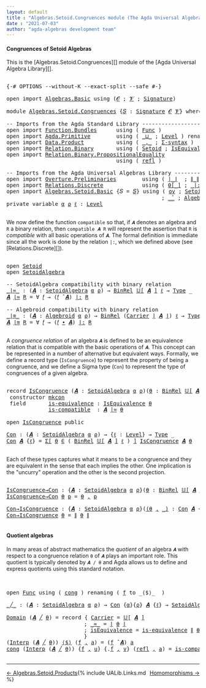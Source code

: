 ```yaml
---
layout: default
title : "Algebras.Setoid.Congruences module (The Agda Universal Algebra Library)"
date : "2021-07-03"
author: "agda-algebras development team"
---
```


#### <a id="congruences-of-setoidalgebras">Congruences of Setoid Algebras</a>

This is the [Algebras.Setoid.Congruences][] module of the [Agda Universal Algebra Library][].

<pre class="Agda">

<a id="357" class="Symbol">{-#</a> <a id="361" class="Keyword">OPTIONS</a> <a id="369" class="Pragma">--without-K</a> <a id="381" class="Pragma">--exact-split</a> <a id="395" class="Pragma">--safe</a> <a id="402" class="Symbol">#-}</a>

<a id="407" class="Keyword">open</a> <a id="412" class="Keyword">import</a> <a id="419" href="Algebras.Basic.html" class="Module">Algebras.Basic</a> <a id="434" class="Keyword">using</a> <a id="440" class="Symbol">(</a><a id="441" href="Algebras.Basic.html#1130" class="Generalizable">𝓞</a> <a id="443" class="Symbol">;</a> <a id="445" href="Algebras.Basic.html#1132" class="Generalizable">𝓥</a> <a id="447" class="Symbol">;</a> <a id="449" href="Algebras.Basic.html#3858" class="Function">Signature</a><a id="458" class="Symbol">)</a>

<a id="461" class="Keyword">module</a> <a id="468" href="Algebras.Setoid.Congruences.html" class="Module">Algebras.Setoid.Congruences</a> <a id="496" class="Symbol">{</a><a id="497" href="Algebras.Setoid.Congruences.html#497" class="Bound">𝑆</a> <a id="499" class="Symbol">:</a> <a id="501" href="Algebras.Basic.html#3858" class="Function">Signature</a> <a id="511" href="Algebras.Basic.html#1130" class="Generalizable">𝓞</a> <a id="513" href="Algebras.Basic.html#1132" class="Generalizable">𝓥</a><a id="514" class="Symbol">}</a> <a id="516" class="Keyword">where</a>

<a id="523" class="Comment">-- Imports from the Agda Standard Library ---------------------------------------</a>
<a id="605" class="Keyword">open</a> <a id="610" class="Keyword">import</a> <a id="617" href="Function.Bundles.html" class="Module">Function.Bundles</a>      <a id="639" class="Keyword">using</a> <a id="645" class="Symbol">(</a> <a id="647" href="Function.Bundles.html#1868" class="Record">Func</a> <a id="652" class="Symbol">)</a>
<a id="654" class="Keyword">open</a> <a id="659" class="Keyword">import</a> <a id="666" href="Agda.Primitive.html" class="Module">Agda.Primitive</a>        <a id="688" class="Keyword">using</a> <a id="694" class="Symbol">(</a> <a id="696" href="Agda.Primitive.html#810" class="Primitive Operator">_⊔_</a> <a id="700" class="Symbol">;</a> <a id="702" href="Agda.Primitive.html#597" class="Postulate">Level</a> <a id="708" class="Symbol">)</a> <a id="710" class="Keyword">renaming</a> <a id="719" class="Symbol">(</a> <a id="721" href="Agda.Primitive.html#326" class="Primitive">Set</a> <a id="725" class="Symbol">to</a> <a id="728" class="Primitive">Type</a> <a id="733" class="Symbol">)</a>
<a id="735" class="Keyword">open</a> <a id="740" class="Keyword">import</a> <a id="747" href="Data.Product.html" class="Module">Data.Product</a>          <a id="769" class="Keyword">using</a> <a id="775" class="Symbol">(</a> <a id="777" href="Agda.Builtin.Sigma.html#236" class="InductiveConstructor Operator">_,_</a> <a id="781" class="Symbol">;</a> <a id="783" href="Data.Product.html#916" class="Function">Σ-syntax</a> <a id="792" class="Symbol">)</a>
<a id="794" class="Keyword">open</a> <a id="799" class="Keyword">import</a> <a id="806" href="Relation.Binary.html" class="Module">Relation.Binary</a>       <a id="828" class="Keyword">using</a> <a id="834" class="Symbol">(</a> <a id="836" href="Relation.Binary.Bundles.html#1009" class="Record">Setoid</a> <a id="843" class="Symbol">;</a> <a id="845" href="Relation.Binary.Structures.html#1522" class="Record">IsEquivalence</a> <a id="859" class="Symbol">)</a> <a id="861" class="Keyword">renaming</a> <a id="870" class="Symbol">(</a> <a id="872" href="Relation.Binary.Core.html#882" class="Function">Rel</a> <a id="876" class="Symbol">to</a> <a id="879" class="Function">BinRel</a> <a id="886" class="Symbol">)</a>
<a id="888" class="Keyword">open</a> <a id="893" class="Keyword">import</a> <a id="900" href="Relation.Binary.PropositionalEquality.html" class="Module">Relation.Binary.PropositionalEquality</a>
                                  <a id="972" class="Keyword">using</a> <a id="978" class="Symbol">(</a> <a id="980" href="Agda.Builtin.Equality.html#208" class="InductiveConstructor">refl</a> <a id="985" class="Symbol">)</a>

<a id="988" class="Comment">-- Imports from the Agda Universal Algebras Library ------------------------------</a>
<a id="1071" class="Keyword">open</a> <a id="1076" class="Keyword">import</a> <a id="1083" href="Overture.Preliminaries.html" class="Module">Overture.Preliminaries</a>        <a id="1113" class="Keyword">using</a> <a id="1119" class="Symbol">(</a> <a id="1121" href="Overture.Preliminaries.html#4383" class="Function Operator">∣_∣</a>  <a id="1126" class="Symbol">;</a> <a id="1128" href="Overture.Preliminaries.html#4421" class="Function Operator">∥_∥</a>  <a id="1133" class="Symbol">)</a>
<a id="1135" class="Keyword">open</a> <a id="1140" class="Keyword">import</a> <a id="1147" href="Relations.Discrete.html" class="Module">Relations.Discrete</a>            <a id="1177" class="Keyword">using</a> <a id="1183" class="Symbol">(</a> <a id="1185" href="Relations.Discrete.html#4655" class="Function Operator">0[_]</a> <a id="1190" class="Symbol">;</a> <a id="1192" href="Relations.Discrete.html#7001" class="Function Operator">_|:_</a> <a id="1197" class="Symbol">)</a>
<a id="1199" class="Keyword">open</a> <a id="1204" class="Keyword">import</a> <a id="1211" href="Algebras.Setoid.Basic.html" class="Module">Algebras.Setoid.Basic</a> <a id="1233" class="Symbol">{</a><a id="1234" class="Argument">𝑆</a> <a id="1236" class="Symbol">=</a> <a id="1238" href="Algebras.Setoid.Congruences.html#497" class="Bound">𝑆</a><a id="1239" class="Symbol">}</a> <a id="1241" class="Keyword">using</a> <a id="1247" class="Symbol">(</a> <a id="1249" href="Algebras.Setoid.Basic.html#1152" class="Function">ov</a> <a id="1252" class="Symbol">;</a> <a id="1254" href="Algebras.Setoid.Basic.html#3313" class="Record">SetoidAlgebra</a> <a id="1268" class="Symbol">;</a> <a id="1270" href="Algebras.Setoid.Basic.html#4077" class="Function Operator">𝕌[_]</a>
                                                <a id="1323" class="Symbol">;</a> <a id="1325" href="Algebras.Setoid.Basic.html#4709" class="Function Operator">_̂_</a> <a id="1329" class="Symbol">;</a> <a id="1331" href="Algebras.Setoid.Basic.html#2848" class="Function">Algebroid</a> <a id="1341" class="Symbol">;</a> <a id="1343" href="Algebras.Setoid.Basic.html#4571" class="Function Operator">_∙_</a> <a id="1347" class="Symbol">)</a>
<a id="1349" class="Keyword">private</a> <a id="1357" class="Keyword">variable</a> <a id="1366" href="Algebras.Setoid.Congruences.html#1366" class="Generalizable">α</a> <a id="1368" href="Algebras.Setoid.Congruences.html#1368" class="Generalizable">ρ</a> <a id="1370" href="Algebras.Setoid.Congruences.html#1370" class="Generalizable">ℓ</a> <a id="1372" class="Symbol">:</a> <a id="1374" href="Agda.Primitive.html#597" class="Postulate">Level</a>

</pre>

We now define the function `compatible` so that, if `𝑨` denotes an algebra and `R` a binary relation, then `compatible 𝑨 R` will represent the assertion that `R` is *compatible* with all basic operations of `𝑨`. The formal definition is immediate since all the work is done by the relation `|:`, which we defined above (see [Relations.Discrete][]).

<pre class="Agda">

<a id="1757" class="Keyword">open</a> <a id="1762" href="Relation.Binary.Bundles.html#1009" class="Module">Setoid</a>
<a id="1769" class="Keyword">open</a> <a id="1774" href="Algebras.Setoid.Basic.html#3313" class="Module">SetoidAlgebra</a>

<a id="1789" class="Comment">-- SetoidAlgebra compatibility with binary relation</a>
<a id="_∣≈_"></a><a id="1841" href="Algebras.Setoid.Congruences.html#1841" class="Function Operator">_∣≈_</a> <a id="1846" class="Symbol">:</a> <a id="1848" class="Symbol">(</a><a id="1849" href="Algebras.Setoid.Congruences.html#1849" class="Bound">𝑨</a> <a id="1851" class="Symbol">:</a> <a id="1853" href="Algebras.Setoid.Basic.html#3313" class="Record">SetoidAlgebra</a> <a id="1867" href="Algebras.Setoid.Congruences.html#1366" class="Generalizable">α</a> <a id="1869" href="Algebras.Setoid.Congruences.html#1368" class="Generalizable">ρ</a><a id="1870" class="Symbol">)</a> <a id="1872" class="Symbol">→</a> <a id="1874" href="Algebras.Setoid.Congruences.html#879" class="Function">BinRel</a> <a id="1881" href="Algebras.Setoid.Basic.html#4077" class="Function Operator">𝕌[</a> <a id="1884" href="Algebras.Setoid.Congruences.html#1849" class="Bound">𝑨</a> <a id="1886" href="Algebras.Setoid.Basic.html#4077" class="Function Operator">]</a> <a id="1888" href="Algebras.Setoid.Congruences.html#1370" class="Generalizable">ℓ</a> <a id="1890" class="Symbol">→</a> <a id="1892" href="Algebras.Setoid.Congruences.html#728" class="Primitive">Type</a> <a id="1897" class="Symbol">_</a>
<a id="1899" href="Algebras.Setoid.Congruences.html#1899" class="Bound">𝑨</a> <a id="1901" href="Algebras.Setoid.Congruences.html#1841" class="Function Operator">∣≈</a> <a id="1904" href="Algebras.Setoid.Congruences.html#1904" class="Bound">R</a> <a id="1906" class="Symbol">=</a> <a id="1908" class="Symbol">∀</a> <a id="1910" href="Algebras.Setoid.Congruences.html#1910" class="Bound">𝑓</a> <a id="1912" class="Symbol">→</a> <a id="1914" class="Symbol">(</a><a id="1915" href="Algebras.Setoid.Congruences.html#1910" class="Bound">𝑓</a> <a id="1917" href="Algebras.Setoid.Basic.html#4709" class="Function Operator">̂</a> <a id="1919" href="Algebras.Setoid.Congruences.html#1899" class="Bound">𝑨</a><a id="1920" class="Symbol">)</a> <a id="1922" href="Relations.Discrete.html#7001" class="Function Operator">|:</a> <a id="1925" href="Algebras.Setoid.Congruences.html#1904" class="Bound">R</a>

<a id="1928" class="Comment">-- Algebroid compatibility with binary relation</a>
<a id="_∣≋_"></a><a id="1976" href="Algebras.Setoid.Congruences.html#1976" class="Function Operator">_∣≋_</a> <a id="1981" class="Symbol">:</a> <a id="1983" class="Symbol">(</a><a id="1984" href="Algebras.Setoid.Congruences.html#1984" class="Bound">𝑨</a> <a id="1986" class="Symbol">:</a> <a id="1988" href="Algebras.Setoid.Basic.html#2848" class="Function">Algebroid</a> <a id="1998" href="Algebras.Setoid.Congruences.html#1366" class="Generalizable">α</a> <a id="2000" href="Algebras.Setoid.Congruences.html#1368" class="Generalizable">ρ</a><a id="2001" class="Symbol">)</a> <a id="2003" class="Symbol">→</a> <a id="2005" href="Algebras.Setoid.Congruences.html#879" class="Function">BinRel</a> <a id="2012" class="Symbol">(</a><a id="2013" href="Relation.Binary.Bundles.html#1072" class="Field">Carrier</a> <a id="2021" href="Overture.Preliminaries.html#4383" class="Function Operator">∣</a> <a id="2023" href="Algebras.Setoid.Congruences.html#1984" class="Bound">𝑨</a> <a id="2025" href="Overture.Preliminaries.html#4383" class="Function Operator">∣</a><a id="2026" class="Symbol">)</a> <a id="2028" href="Algebras.Setoid.Congruences.html#1370" class="Generalizable">ℓ</a> <a id="2030" class="Symbol">→</a> <a id="2032" href="Algebras.Setoid.Congruences.html#728" class="Primitive">Type</a> <a id="2037" class="Symbol">_</a>
<a id="2039" href="Algebras.Setoid.Congruences.html#2039" class="Bound">𝑨</a> <a id="2041" href="Algebras.Setoid.Congruences.html#1976" class="Function Operator">∣≋</a> <a id="2044" href="Algebras.Setoid.Congruences.html#2044" class="Bound">R</a> <a id="2046" class="Symbol">=</a> <a id="2048" class="Symbol">∀</a> <a id="2050" href="Algebras.Setoid.Congruences.html#2050" class="Bound">𝑓</a> <a id="2052" class="Symbol">→</a> <a id="2054" class="Symbol">(</a><a id="2055" href="Algebras.Setoid.Congruences.html#2050" class="Bound">𝑓</a> <a id="2057" href="Algebras.Setoid.Basic.html#4571" class="Function Operator">∙</a> <a id="2059" href="Algebras.Setoid.Congruences.html#2039" class="Bound">𝑨</a><a id="2060" class="Symbol">)</a> <a id="2062" href="Relations.Discrete.html#7001" class="Function Operator">|:</a> <a id="2065" href="Algebras.Setoid.Congruences.html#2044" class="Bound">R</a>

</pre>


A *congruence relation* of an algebra `𝑨` is defined to be an equivalence relation that is compatible with the basic operations of `𝑨`.  This concept can be represented in a number of alternative but equivalent ways.
Formally, we define a record type (`IsCongruence`) to represent the property of being a congruence, and we define a Sigma type (`Con`) to represent the type of congruences of a given algebra.

<pre class="Agda">

<a id="2505" class="Keyword">record</a> <a id="IsCongruence"></a><a id="2512" href="Algebras.Setoid.Congruences.html#2512" class="Record">IsCongruence</a> <a id="2525" class="Symbol">(</a><a id="2526" href="Algebras.Setoid.Congruences.html#2526" class="Bound">𝑨</a> <a id="2528" class="Symbol">:</a> <a id="2530" href="Algebras.Setoid.Basic.html#3313" class="Record">SetoidAlgebra</a> <a id="2544" href="Algebras.Setoid.Congruences.html#1366" class="Generalizable">α</a> <a id="2546" href="Algebras.Setoid.Congruences.html#1368" class="Generalizable">ρ</a><a id="2547" class="Symbol">)(</a><a id="2549" href="Algebras.Setoid.Congruences.html#2549" class="Bound">θ</a> <a id="2551" class="Symbol">:</a> <a id="2553" href="Algebras.Setoid.Congruences.html#879" class="Function">BinRel</a> <a id="2560" href="Algebras.Setoid.Basic.html#4077" class="Function Operator">𝕌[</a> <a id="2563" href="Algebras.Setoid.Congruences.html#2526" class="Bound">𝑨</a> <a id="2565" href="Algebras.Setoid.Basic.html#4077" class="Function Operator">]</a> <a id="2567" href="Algebras.Setoid.Congruences.html#1370" class="Generalizable">ℓ</a><a id="2568" class="Symbol">)</a> <a id="2570" class="Symbol">:</a> <a id="2572" href="Algebras.Setoid.Congruences.html#728" class="Primitive">Type</a> <a id="2577" class="Symbol">(</a><a id="2578" href="Algebras.Setoid.Basic.html#1152" class="Function">ov</a> <a id="2581" href="Algebras.Setoid.Congruences.html#2567" class="Bound">ℓ</a> <a id="2583" href="Agda.Primitive.html#810" class="Primitive Operator">⊔</a> <a id="2585" href="Algebras.Setoid.Congruences.html#2544" class="Bound">α</a><a id="2586" class="Symbol">)</a>  <a id="2589" class="Keyword">where</a>
 <a id="2596" class="Keyword">constructor</a> <a id="mkcon"></a><a id="2608" href="Algebras.Setoid.Congruences.html#2608" class="InductiveConstructor">mkcon</a>
 <a id="2615" class="Keyword">field</a>       <a id="IsCongruence.is-equivalence"></a><a id="2627" href="Algebras.Setoid.Congruences.html#2627" class="Field">is-equivalence</a> <a id="2642" class="Symbol">:</a> <a id="2644" href="Relation.Binary.Structures.html#1522" class="Record">IsEquivalence</a> <a id="2658" href="Algebras.Setoid.Congruences.html#2549" class="Bound">θ</a>
             <a id="IsCongruence.is-compatible"></a><a id="2673" href="Algebras.Setoid.Congruences.html#2673" class="Field">is-compatible</a>  <a id="2688" class="Symbol">:</a> <a id="2690" href="Algebras.Setoid.Congruences.html#2526" class="Bound">𝑨</a> <a id="2692" href="Algebras.Setoid.Congruences.html#1841" class="Function Operator">∣≈</a> <a id="2695" href="Algebras.Setoid.Congruences.html#2549" class="Bound">θ</a>

<a id="2698" class="Keyword">open</a> <a id="2703" href="Algebras.Setoid.Congruences.html#2512" class="Module">IsCongruence</a> <a id="2716" class="Keyword">public</a>

<a id="Con"></a><a id="2724" href="Algebras.Setoid.Congruences.html#2724" class="Function">Con</a> <a id="2728" class="Symbol">:</a> <a id="2730" class="Symbol">(</a><a id="2731" href="Algebras.Setoid.Congruences.html#2731" class="Bound">𝑨</a> <a id="2733" class="Symbol">:</a> <a id="2735" href="Algebras.Setoid.Basic.html#3313" class="Record">SetoidAlgebra</a> <a id="2749" href="Algebras.Setoid.Congruences.html#1366" class="Generalizable">α</a> <a id="2751" href="Algebras.Setoid.Congruences.html#1368" class="Generalizable">ρ</a><a id="2752" class="Symbol">)</a> <a id="2754" class="Symbol">→</a> <a id="2756" class="Symbol">{</a><a id="2757" href="Algebras.Setoid.Congruences.html#2757" class="Bound">ℓ</a> <a id="2759" class="Symbol">:</a> <a id="2761" href="Agda.Primitive.html#597" class="Postulate">Level</a><a id="2766" class="Symbol">}</a> <a id="2768" class="Symbol">→</a> <a id="2770" href="Algebras.Setoid.Congruences.html#728" class="Primitive">Type</a> <a id="2775" class="Symbol">_</a>
<a id="2777" href="Algebras.Setoid.Congruences.html#2724" class="Function">Con</a> <a id="2781" href="Algebras.Setoid.Congruences.html#2781" class="Bound">𝑨</a> <a id="2783" class="Symbol">{</a><a id="2784" href="Algebras.Setoid.Congruences.html#2784" class="Bound">ℓ</a><a id="2785" class="Symbol">}</a> <a id="2787" class="Symbol">=</a> <a id="2789" href="Data.Product.html#916" class="Function">Σ[</a> <a id="2792" href="Algebras.Setoid.Congruences.html#2792" class="Bound">θ</a> <a id="2794" href="Data.Product.html#916" class="Function">∈</a> <a id="2796" class="Symbol">(</a> <a id="2798" href="Algebras.Setoid.Congruences.html#879" class="Function">BinRel</a> <a id="2805" href="Algebras.Setoid.Basic.html#4077" class="Function Operator">𝕌[</a> <a id="2808" href="Algebras.Setoid.Congruences.html#2781" class="Bound">𝑨</a> <a id="2810" href="Algebras.Setoid.Basic.html#4077" class="Function Operator">]</a> <a id="2812" href="Algebras.Setoid.Congruences.html#2784" class="Bound">ℓ</a> <a id="2814" class="Symbol">)</a> <a id="2816" href="Data.Product.html#916" class="Function">]</a> <a id="2818" href="Algebras.Setoid.Congruences.html#2512" class="Record">IsCongruence</a> <a id="2831" href="Algebras.Setoid.Congruences.html#2781" class="Bound">𝑨</a> <a id="2833" href="Algebras.Setoid.Congruences.html#2792" class="Bound">θ</a>

</pre>

Each of these types captures what it means to be a congruence and they are equivalent in the sense that each implies the other. One implication is the "uncurry" operation and the other is the second projection.

<pre class="Agda">

<a id="IsCongruence→Con"></a><a id="3074" href="Algebras.Setoid.Congruences.html#3074" class="Function">IsCongruence→Con</a> <a id="3091" class="Symbol">:</a> <a id="3093" class="Symbol">{</a><a id="3094" href="Algebras.Setoid.Congruences.html#3094" class="Bound">𝑨</a> <a id="3096" class="Symbol">:</a> <a id="3098" href="Algebras.Setoid.Basic.html#3313" class="Record">SetoidAlgebra</a> <a id="3112" href="Algebras.Setoid.Congruences.html#1366" class="Generalizable">α</a> <a id="3114" href="Algebras.Setoid.Congruences.html#1368" class="Generalizable">ρ</a><a id="3115" class="Symbol">}(</a><a id="3117" href="Algebras.Setoid.Congruences.html#3117" class="Bound">θ</a> <a id="3119" class="Symbol">:</a> <a id="3121" href="Algebras.Setoid.Congruences.html#879" class="Function">BinRel</a> <a id="3128" href="Algebras.Setoid.Basic.html#4077" class="Function Operator">𝕌[</a> <a id="3131" href="Algebras.Setoid.Congruences.html#3094" class="Bound">𝑨</a> <a id="3133" href="Algebras.Setoid.Basic.html#4077" class="Function Operator">]</a> <a id="3135" href="Algebras.Setoid.Congruences.html#1370" class="Generalizable">ℓ</a><a id="3136" class="Symbol">)</a> <a id="3138" class="Symbol">→</a> <a id="3140" href="Algebras.Setoid.Congruences.html#2512" class="Record">IsCongruence</a> <a id="3153" href="Algebras.Setoid.Congruences.html#3094" class="Bound">𝑨</a> <a id="3155" href="Algebras.Setoid.Congruences.html#3117" class="Bound">θ</a> <a id="3157" class="Symbol">→</a> <a id="3159" href="Algebras.Setoid.Congruences.html#2724" class="Function">Con</a> <a id="3163" href="Algebras.Setoid.Congruences.html#3094" class="Bound">𝑨</a>
<a id="3165" href="Algebras.Setoid.Congruences.html#3074" class="Function">IsCongruence→Con</a> <a id="3182" href="Algebras.Setoid.Congruences.html#3182" class="Bound">θ</a> <a id="3184" href="Algebras.Setoid.Congruences.html#3184" class="Bound">p</a> <a id="3186" class="Symbol">=</a> <a id="3188" href="Algebras.Setoid.Congruences.html#3182" class="Bound">θ</a> <a id="3190" href="Agda.Builtin.Sigma.html#236" class="InductiveConstructor Operator">,</a> <a id="3192" href="Algebras.Setoid.Congruences.html#3184" class="Bound">p</a>

<a id="Con→IsCongruence"></a><a id="3195" href="Algebras.Setoid.Congruences.html#3195" class="Function">Con→IsCongruence</a> <a id="3212" class="Symbol">:</a> <a id="3214" class="Symbol">{</a><a id="3215" href="Algebras.Setoid.Congruences.html#3215" class="Bound">𝑨</a> <a id="3217" class="Symbol">:</a> <a id="3219" href="Algebras.Setoid.Basic.html#3313" class="Record">SetoidAlgebra</a> <a id="3233" href="Algebras.Setoid.Congruences.html#1366" class="Generalizable">α</a> <a id="3235" href="Algebras.Setoid.Congruences.html#1368" class="Generalizable">ρ</a><a id="3236" class="Symbol">}(</a><a id="3238" href="Algebras.Setoid.Congruences.html#3238" class="Bound">(</a><a id="3239" href="Algebras.Setoid.Congruences.html#3239" class="Bound">θ</a> <a id="3241" href="Agda.Builtin.Sigma.html#236" class="InductiveConstructor Operator">,</a> <a id="3243" href="Algebras.Setoid.Congruences.html#3238" class="Bound">_)</a> <a id="3246" class="Symbol">:</a> <a id="3248" href="Algebras.Setoid.Congruences.html#2724" class="Function">Con</a> <a id="3252" href="Algebras.Setoid.Congruences.html#3215" class="Bound">𝑨</a> <a id="3254" class="Symbol">{</a><a id="3255" href="Algebras.Setoid.Congruences.html#1370" class="Generalizable">ℓ</a><a id="3256" class="Symbol">})</a> <a id="3259" class="Symbol">→</a> <a id="3261" href="Algebras.Setoid.Congruences.html#2512" class="Record">IsCongruence</a> <a id="3274" href="Algebras.Setoid.Congruences.html#3215" class="Bound">𝑨</a> <a id="3276" href="Algebras.Setoid.Congruences.html#3239" class="Bound">θ</a>
<a id="3278" href="Algebras.Setoid.Congruences.html#3195" class="Function">Con→IsCongruence</a> <a id="3295" href="Algebras.Setoid.Congruences.html#3295" class="Bound">θ</a> <a id="3297" class="Symbol">=</a> <a id="3299" href="Overture.Preliminaries.html#4421" class="Function Operator">∥</a> <a id="3301" href="Algebras.Setoid.Congruences.html#3295" class="Bound">θ</a> <a id="3303" href="Overture.Preliminaries.html#4421" class="Function Operator">∥</a>

</pre>


#### <a id="quotient-algebras">Quotient algebras</a>

In many areas of abstract mathematics the *quotient* of an algebra `𝑨` with respect to a congruence relation `θ` of `𝑨` plays an important role. This quotient is typically denoted by `𝑨 / θ` and Agda allows us to define and express quotients using this standard notation.

<pre class="Agda">


<a id="3661" class="Keyword">open</a> <a id="3666" href="Function.Bundles.html#1868" class="Module">Func</a> <a id="3671" class="Keyword">using</a> <a id="3677" class="Symbol">(</a> <a id="3679" href="Function.Bundles.html#1938" class="Field">cong</a> <a id="3684" class="Symbol">)</a> <a id="3686" class="Keyword">renaming</a> <a id="3695" class="Symbol">(</a> <a id="3697" href="Function.Bundles.html#1919" class="Field">f</a> <a id="3699" class="Symbol">to</a> <a id="3702" class="Field">_⟨$⟩_</a>  <a id="3709" class="Symbol">)</a>

<a id="_╱_"></a><a id="3712" href="Algebras.Setoid.Congruences.html#3712" class="Function Operator">_╱_</a> <a id="3716" class="Symbol">:</a> <a id="3718" class="Symbol">(</a><a id="3719" href="Algebras.Setoid.Congruences.html#3719" class="Bound">𝑨</a> <a id="3721" class="Symbol">:</a> <a id="3723" href="Algebras.Setoid.Basic.html#3313" class="Record">SetoidAlgebra</a> <a id="3737" href="Algebras.Setoid.Congruences.html#1366" class="Generalizable">α</a> <a id="3739" href="Algebras.Setoid.Congruences.html#1368" class="Generalizable">ρ</a><a id="3740" class="Symbol">)</a> <a id="3742" class="Symbol">→</a> <a id="3744" href="Algebras.Setoid.Congruences.html#2724" class="Function">Con</a> <a id="3748" class="Symbol">{</a><a id="3749" href="Algebras.Setoid.Congruences.html#1366" class="Generalizable">α</a><a id="3750" class="Symbol">}{</a><a id="3752" href="Algebras.Setoid.Congruences.html#1368" class="Generalizable">ρ</a><a id="3753" class="Symbol">}</a> <a id="3755" href="Algebras.Setoid.Congruences.html#3719" class="Bound">𝑨</a> <a id="3757" class="Symbol">{</a><a id="3758" href="Algebras.Setoid.Congruences.html#1370" class="Generalizable">ℓ</a><a id="3759" class="Symbol">}</a> <a id="3761" class="Symbol">→</a> <a id="3763" href="Algebras.Setoid.Basic.html#3313" class="Record">SetoidAlgebra</a> <a id="3777" href="Algebras.Setoid.Congruences.html#1366" class="Generalizable">α</a> <a id="3779" href="Algebras.Setoid.Congruences.html#1370" class="Generalizable">ℓ</a>

<a id="3782" href="Algebras.Setoid.Basic.html#3376" class="Field">Domain</a> <a id="3789" class="Symbol">(</a><a id="3790" href="Algebras.Setoid.Congruences.html#3790" class="Bound">𝑨</a> <a id="3792" href="Algebras.Setoid.Congruences.html#3712" class="Function Operator">╱</a> <a id="3794" href="Algebras.Setoid.Congruences.html#3794" class="Bound">θ</a><a id="3795" class="Symbol">)</a> <a id="3797" class="Symbol">=</a> <a id="3799" class="Keyword">record</a> <a id="3806" class="Symbol">{</a> <a id="3808" href="Relation.Binary.Bundles.html#1072" class="Field">Carrier</a> <a id="3816" class="Symbol">=</a> <a id="3818" href="Algebras.Setoid.Basic.html#4077" class="Function Operator">𝕌[</a> <a id="3821" href="Algebras.Setoid.Congruences.html#3790" class="Bound">𝑨</a> <a id="3823" href="Algebras.Setoid.Basic.html#4077" class="Function Operator">]</a>
                        <a id="3849" class="Symbol">;</a> <a id="3851" href="Relation.Binary.Bundles.html#1098" class="Field Operator">_≈_</a> <a id="3855" class="Symbol">=</a> <a id="3857" href="Overture.Preliminaries.html#4383" class="Function Operator">∣</a> <a id="3859" href="Algebras.Setoid.Congruences.html#3794" class="Bound">θ</a> <a id="3861" href="Overture.Preliminaries.html#4383" class="Function Operator">∣</a>
                        <a id="3887" class="Symbol">;</a> <a id="3889" href="Relation.Binary.Bundles.html#1132" class="Field">isEquivalence</a> <a id="3903" class="Symbol">=</a> <a id="3905" href="Algebras.Setoid.Congruences.html#2627" class="Field">is-equivalence</a> <a id="3920" href="Overture.Preliminaries.html#4421" class="Function Operator">∥</a> <a id="3922" href="Algebras.Setoid.Congruences.html#3794" class="Bound">θ</a> <a id="3924" href="Overture.Preliminaries.html#4421" class="Function Operator">∥</a>
                        <a id="3950" class="Symbol">}</a>
<a id="3952" class="Symbol">(</a><a id="3953" href="Algebras.Setoid.Basic.html#3398" class="Field">Interp</a> <a id="3960" class="Symbol">(</a><a id="3961" href="Algebras.Setoid.Congruences.html#3961" class="Bound">𝑨</a> <a id="3963" href="Algebras.Setoid.Congruences.html#3712" class="Function Operator">╱</a> <a id="3965" href="Algebras.Setoid.Congruences.html#3965" class="Bound">θ</a><a id="3966" class="Symbol">))</a> <a id="3969" href="Algebras.Setoid.Congruences.html#3702" class="Field Operator">⟨$⟩</a> <a id="3973" class="Symbol">(</a><a id="3974" href="Algebras.Setoid.Congruences.html#3974" class="Bound">f</a> <a id="3976" href="Agda.Builtin.Sigma.html#236" class="InductiveConstructor Operator">,</a> <a id="3978" href="Algebras.Setoid.Congruences.html#3978" class="Bound">a</a><a id="3979" class="Symbol">)</a> <a id="3981" class="Symbol">=</a> <a id="3983" class="Symbol">(</a><a id="3984" href="Algebras.Setoid.Congruences.html#3974" class="Bound">f</a> <a id="3986" href="Algebras.Setoid.Basic.html#4709" class="Function Operator">̂</a> <a id="3988" href="Algebras.Setoid.Congruences.html#3961" class="Bound">𝑨</a><a id="3989" class="Symbol">)</a> <a id="3991" href="Algebras.Setoid.Congruences.html#3978" class="Bound">a</a>
<a id="3993" href="Function.Bundles.html#1938" class="Field">cong</a> <a id="3998" class="Symbol">(</a><a id="3999" href="Algebras.Setoid.Basic.html#3398" class="Field">Interp</a> <a id="4006" class="Symbol">(</a><a id="4007" href="Algebras.Setoid.Congruences.html#4007" class="Bound">𝑨</a> <a id="4009" href="Algebras.Setoid.Congruences.html#3712" class="Function Operator">╱</a> <a id="4011" href="Algebras.Setoid.Congruences.html#4011" class="Bound">θ</a><a id="4012" class="Symbol">))</a> <a id="4015" class="Symbol">{</a><a id="4016" href="Algebras.Setoid.Congruences.html#4016" class="Bound">f</a> <a id="4018" href="Agda.Builtin.Sigma.html#236" class="InductiveConstructor Operator">,</a> <a id="4020" href="Algebras.Setoid.Congruences.html#4020" class="Bound">u</a><a id="4021" class="Symbol">}</a> <a id="4023" class="Symbol">{</a><a id="4024" class="DottedPattern Symbol">.</a><a id="4025" href="Algebras.Setoid.Congruences.html#4016" class="DottedPattern Bound">f</a> <a id="4027" href="Agda.Builtin.Sigma.html#236" class="InductiveConstructor Operator">,</a> <a id="4029" href="Algebras.Setoid.Congruences.html#4029" class="Bound">v</a><a id="4030" class="Symbol">}</a> <a id="4032" class="Symbol">(</a><a id="4033" href="Agda.Builtin.Equality.html#208" class="InductiveConstructor">refl</a> <a id="4038" href="Agda.Builtin.Sigma.html#236" class="InductiveConstructor Operator">,</a> <a id="4040" href="Algebras.Setoid.Congruences.html#4040" class="Bound">a</a><a id="4041" class="Symbol">)</a> <a id="4043" class="Symbol">=</a> <a id="4045" href="Algebras.Setoid.Congruences.html#2673" class="Field">is-compatible</a>  <a id="4060" href="Overture.Preliminaries.html#4421" class="Function Operator">∥</a> <a id="4062" href="Algebras.Setoid.Congruences.html#4011" class="Bound">θ</a> <a id="4064" href="Overture.Preliminaries.html#4421" class="Function Operator">∥</a> <a id="4066" href="Algebras.Setoid.Congruences.html#4016" class="Bound">f</a> <a id="4068" href="Algebras.Setoid.Congruences.html#4040" class="Bound">a</a>

</pre>

--------------------------------------

<span style="float:left;">[← Algebras.Setoid.Products](Algebras.Setoid.Products.html)</span>
<span style="float:right;">[Homomorphisms →](Homomorphisms.html)</span>

{% include UALib.Links.md %}
